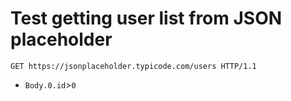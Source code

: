 # Test getting user list from JSON placeholder

```http
GET https://jsonplaceholder.typicode.com/users HTTP/1.1
```

* `Body.0.id`>`0`